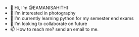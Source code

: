 - 👋 Hi, I’m @EAMANISAHITHI
- 👀 I’m interested in photography
- 🌱 I’m currently learning python for my semester end exams 
- 💞️ I’m looking to collaborate on future
- 📫 How to reach me? send an email to me. 

<!---
EAMANISAHITHI/EAMANISAHITHI is a ✨ special ✨ repository because its `README.md` (this file) appears on your GitHub profile.
You can click the Preview link to take a look at your changes.
--->

